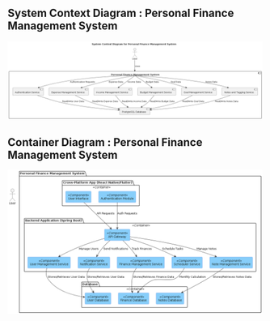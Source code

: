 ## System Context Diagram : Personal Finance Management System

![System Context Diagram](systemcontextdiagram.png)

## Container Diagram : Personal Finance Management System

![System Context Diagram](containerdiagram.png)
